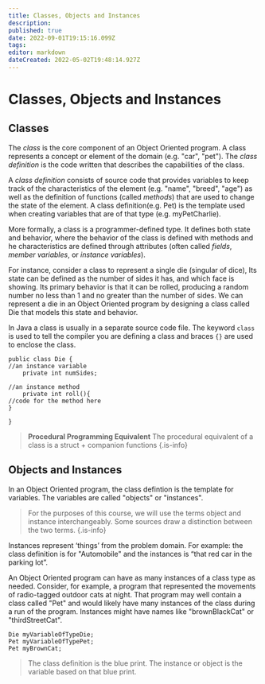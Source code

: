 ```yaml
---
title: Classes, Objects and Instances
description: 
published: true
date: 2022-09-01T19:15:16.099Z
tags: 
editor: markdown
dateCreated: 2022-05-02T19:48:14.927Z
---
```




# Classes, Objects and Instances


## Classes

The *class* is the core component of an Object Oriented program.  A class represents a concept or element of the domain (e.g. "car", "pet"). The *class definition* is the code written that describes the capabilities of the class. 

A *class definition* consists of source code that provides variables to keep track of the characteristics of the element (e.g. "name", "breed", "age") as well as the definition of functions (called *methods*) that are used to change the state of the element.  A class definition(e.g. Pet) is the template used when creating variables that are of that type (e.g. myPetCharlie).

More formally, a class is a programmer-defined type. It defines both state and behavior, where the behavior of the class is defined with methods and  he characteristics are defined through attributes (often called *fields*, *member variables*, or *instance variables*). 

For instance, consider a class to represent a single die (singular of dice), Its state can be defined as  the number of sides it has, and which face is showing. Its primary behavior is that it can be rolled, producing a random number no less than 1 and no greater than the number of sides. We can represent a die in an Object Oriented program by designing a class called Die that models this state and behavior. 

In Java a class is usually in a separate source code file.  The keyword ```class``` is used to tell the compiler you are defining a class and braces ```{}``` are used to enclose the class.

```
public class Die {
//an instance variable
    private int numSides;

//an instance method
    private int roll(){
//code for the method here
}

}
```

> **Procedural Programming Equivalent**
> The procedural equivalent of a class is a struct + companion functions
>{.is-info}

## Objects and Instances

In an Object Oriented program, the class defintion is the template for variables.  The variables are called "objects" or "instances". 

> For the purposes of this course, we will use the terms object and instance interchangeably.  Some sources draw a distinction between the two terms.
{.is-info}

Instances represent ‘things’ from the problem domain. For example: the class definition is for "Automobile" and the instances is “that red car in the parking lot”.

An Object Oriented program can have as many instances of a class type as needed.  Consider, for example, a program that represented the movements of radio-tagged outdoor cats at night.   That program may well contain a class called "Pet" and would likely have many instances of the class during a run of the program.  Instances might have names like "brownBlackCat" or "thirdStreetCat". 

```
Die myVariableOfTypeDie;
Pet myVariableOfTypePet;
Pet myBrownCat;
```

> The class definition is the blue print.
> The instance or object is the variable based on that blue print.
> 





